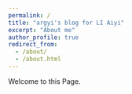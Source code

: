 ```yaml
---
permalink: /
title: "argyi's blog for LI Aiyi"
excerpt: "About me"
author_profile: true
redirect_from: 
  - /about/
  - /about.html
---
```


Welcome to this Page.